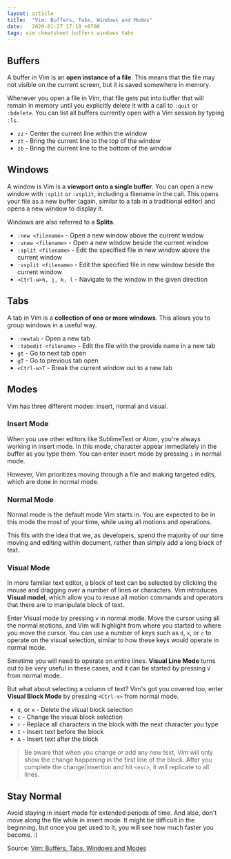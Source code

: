 ```yaml
---
layout: article
title:  "Vim: Buffers, Tabs, Windows and Modes"
date:   2020-01-27 17:10 +0700
tags: vim cheatsheet buffers windows tabs
---
```


## Buffers

A buffer in Vim is an __open instance of a file__. This means that the file may not visible on the current screen, but it is saved somewhere in memory.

Whenever you open a file in Vim, that file gets put into buffer that will remain in memory until you explicitly delete it with a call to `:quit` or `:bdelete`. You can list all buffers currently open with a Vim session by typing `:ls`.

- `zz` - Center the current line within the window
- `zt` - Bring the current line to the top of the window
- `zb` - Bring the current line to the bottom of the window

## Windows

A window is Vim is a __viewport onto a single buffer__. You can open a new window with `:split` or `:vsplit`, including a filename in the call. This opens your file as a new buffer (again, similar to a tab in a traditional editor) and opens a new window to display it.

Windows are also referred to a __Splits__.

- `:new <filename>` - Open a new window above the current window
- `:vnew <filename>` - Open a new window beside the current window
- `:split <filename>` - Edit the specified file in new window above the current window
- `:vsplit <filename>` - Edit the specified file in new window beside the current window
- `<Ctrl-w>h, j, k, l` - Navigate to the window in the given direction

## Tabs

A tab in Vim is a __collection of one or more windows__. This allows you to group windows in a useful way.

- `:newtab` - Open a new tab
- `:tabedit <filename>` - Edit the file with the provide name in a new tab
- `gt` - Go to next tab open
- `gT` - Go to previous tab open
- `<Ctrl-w>T` - Break the current window out to a new tab

## Modes

Vim has three different modes: insert, normal and visual.

### Insert Mode

When you use other editors like SublimeText or Atom, you're always working in insert mode. In this mode, character appear immediately in the buffer as you type them. You can enter insert mode by pressing `i` in normal mode.

However, Vim prioritizes moving through a file and making targeted edits, which are done in normal mode.

### Normal Mode

Normal mode is the default mode Vim starts in. You are expected to be in this mode the most of your time, while using all motions and operations.

This fits with the idea that we, as developers, spend the majority of our time moving and editing within document, rather than simply add a long block of text.

### Visual Mode

In more familiar text editor, a block of text can be selected  by clickiing the mouse and dragging over a number of lines or characters. Vim introduces __Visual model__, which allow you to reuse all motion commands and operators that there are to manipulate block of text.

Enter Visual mode by pressing `v` in normal mode. Move the cursor using all the normal motions, and Vim will highlight from where you started to where you move the cursor. You can use a number of keys such as `d`, `x`, or `c` to operate on the visual selection, similar to how these keys would operate in normal mode.

Simetime you will need to operate on entire lines. __Visual Line Mode__ turns out to be very useful in these cases, and it can be started by pressing `V` from normal mode.

But what about selecting a column of text? Vim's got you covered too, enter __Visual Block Mode__ by pressing `<Ctrl-v>` from normal mode.

- `d`, or `x` - Delete the visual block selection
- `c` - Change the visual block selection
- `r` - Replace all characters in the block with the next character you type
- `I` - Insert text before the block
- `A` - Insert text after the block

> Be aware that when you change or add any new text, Vim will only show the change happening in the first line of the block. After you complete the change/insertion and hit `<esc>`, it will replicate to all lines.

## Stay Normal

Avoid staying in insert mode for extended periods of time. And also, don't move along the file while in insert mode. It might be difficult in the beginning, but once you get used to it, you will see how much faster you become. :)

Source: [Vim: Buffers, Tabs, Windows and Modes](http://springest.io/vim-buffers-tabs-windows-and-modes)

